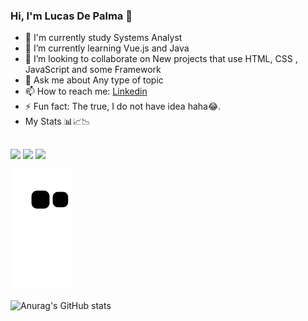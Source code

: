 ### Hi, I'm Lucas De Palma 👋

- 📓 I'm currently study Systems Analyst
- 🌱 I’m currently learning Vue.js and Java
- 👯 I’m looking to collaborate on  New projects that use HTML, CSS , JavaScript and some Framework
- 💬 Ask me about  Any type of topic
- 📫 How to reach me:  [Linkedin](https://www.linkedin.com/in/lucasdepalma/)
- ⚡ Fun fact: The true, I do not have idea haha😂.
- My Stats 📊📈📉

##
 
<div> 
  <a href="https://instagram.com/lucas_depalma" target="_blank"><img src="https://img.shields.io/badge/-Instagram-%23E4405F?style=for-the-badge&logo=instagram&logoColor=white" target="_blank"></a>
  <a href = "mailto:lucasdepalma2002@gmail.com"><img src="https://img.shields.io/badge/-Gmail-%23333?style=for-the-badge&logo=gmail&logoColor=white" target="_blank"></a>
  <a href="https://www.linkedin.com/in/lucasdepalma/" target="_blank"><img src="https://img.shields.io/badge/-LinkedIn-%230077B5?style=for-the-badge&logo=linkedin&logoColor=white" target="_blank"></a> 
 
  ![Snake animation](https://github.com/rafaballerini/rafaballerini/blob/output/github-contribution-grid-snake.svg)
 
</div

![Anurag's GitHub stats](https://github-readme-stats.vercel.app/api?username=DePalma2&show_icons=true&theme=radical)




